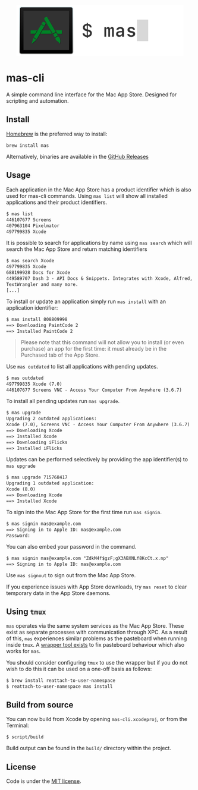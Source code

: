 [<p align="center"><img src="mas-cli.png" alt="mas-cli" width="450" height="auto"></p>][mas-cli]

# mas-cli

A simple command line interface for the Mac App Store. Designed for scripting 
and automation.

## Install

[Homebrew](http://brew.sh) is the preferred way to install:

    brew install mas

Alternatively, binaries are available in the [GitHub Releases](https://github.com/mas-cli/mas/releases)

## Usage

Each application in the Mac App Store has a product identifier which is also
used for mas-cli commands. Using `mas list` will show all installed
applications and their product identifiers.

    $ mas list
    446107677 Screens
    407963104 Pixelmator
    497799835 Xcode

It is possible to search for applications by name using `mas search` which
will search the Mac App Store and return matching identifiers

    $ mas search Xcode
    497799835 Xcode
    688199928 Docs for Xcode
    449589707 Dash 3 - API Docs & Snippets. Integrates with Xcode, Alfred, TextWrangler and many more.
    [...]

To install or update an application simply run `mas install` with an
application identifier:

    $ mas install 808809998
    ==> Downloading PaintCode 2
    ==> Installed PaintCode 2
    
> Please note that this command will not allow you to install (or even purchase) an app for the first time: it must already be in the Purchased tab of the App Store.

Use `mas outdated` to list all applications with pending updates.

    $ mas outdated
    497799835 Xcode (7.0)
    446107677 Screens VNC - Access Your Computer From Anywhere (3.6.7)

To install all pending updates run `mas upgrade`.

    $ mas upgrade
    Upgrading 2 outdated applications:
    Xcode (7.0), Screens VNC - Access Your Computer From Anywhere (3.6.7)
    ==> Downloading Xcode
    ==> Installed Xcode    
    ==> Downloading iFlicks
    ==> Installed iFlicks    

Updates can be performed selectively by providing the app identifier(s) to
`mas upgrade`

    $ mas upgrade 715768417
    Upgrading 1 outdated application:
    Xcode (8.0)
    ==> Downloading Xcode
    ==> Installed Xcode

To sign into the Mac App Store for the first time run `mas signin`.

    $ mas signin mas@example.com
    ==> Signing in to Apple ID: mas@example.com
    Password: 


You can also embed your password in the command.

    $ mas signin mas@example.com "ZdkM4f$gzF;gX3ABXNLf8KcCt.x.np"
    ==> Signing in to Apple ID: mas@example.com

Use `mas signout` to sign out from the Mac App Store.

If you experience issues with App Store downloads, try `mas reset` to
clear temporary data in the App Store daemons.

## Using `tmux`

`mas` operates via the same system services as the Mac App Store. These exist as
separate processes with communication through XPC. As a result of this, `mas`
experiences similar problems as the pasteboard when running inside `tmux`. A
[wrapper tool exists](https://github.com/ChrisJohnsen/tmux-MacOSX-pasteboard) to
fix pasteboard behaviour which also works for `mas`.

You should consider configuring `tmux` to use the wrapper but if you do not wish
to do this it can be used on a one-off basis as follows:

```
$ brew install reattach-to-user-namespace
$ reattach-to-user-namespace mas install
```

## Build from source

You can now build from Xcode by opening `mas-cli.xcodeproj`, or from the Terminal:

```
$ script/build
```

Build output can be found in the `build/` directory within the project.

## License

Code is under the [MIT license](LICENSE).

[mas-cli]: https://github.com/mas-cli/mas
